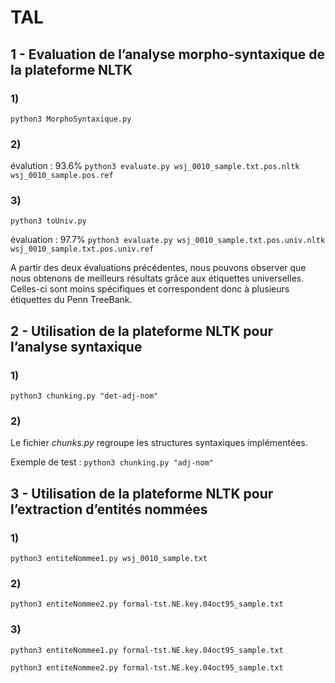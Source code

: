 # TAL

## 1 - Evaluation de l’analyse morpho-syntaxique de la plateforme NLTK 

### 1) 

`python3 MorphoSyntaxique.py`

### 2)

évalution : 93.6%
`python3 evaluate.py wsj_0010_sample.txt.pos.nltk wsj_0010_sample.pos.ref`

### 3) 

`python3 toUniv.py`

évaluation : 97.7%
`python3 evaluate.py wsj_0010_sample.txt.pos.univ.nltk wsj_0010_sample.txt.pos.univ.ref`

A partir des deux évaluations précédentes, nous pouvons observer que nous obtenons de meilleurs résultats grâce aux étiquettes universelles. Celles-ci sont moins spécifiques et correspondent donc à plusieurs étiquettes du Penn TreeBank.

## 2 - Utilisation de la plateforme NLTK pour l’analyse syntaxique

### 1) 

`python3 chunking.py "det-adj-nom"`

### 2) 

Le fichier *chunks.py* regroupe les structures syntaxiques implémentées.

Exemple de test :
`python3 chunking.py "adj-nom"`

## 3 - Utilisation de la plateforme NLTK pour l’extraction d’entités nommées

### 1)

`python3 entiteNommee1.py wsj_0010_sample.txt`

### 2)

`python3 entiteNommee2.py formal-tst.NE.key.04oct95_sample.txt`

### 3)

`python3 entiteNommee1.py formal-tst.NE.key.04oct95_sample.txt`

`python3 entiteNommee2.py formal-tst.NE.key.04oct95_sample.txt`